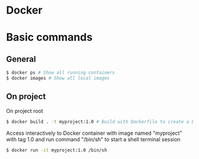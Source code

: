 # Docker

# Basic commands
## General
```sh
$ docker ps # Show all running containers
$ docker images # Show all local images
```

## On project
On project root
```sh
$ docker build . -t myproject:1.0 # Build with Dockerfile to create a Docker image
```

Access interactively to Docker container with image named "myproject" with tag 1.0 and run command "/bin/sh" to start a shell terminal session
```sh
$ docker run -it myproject:1.0 /bin/sh
```

